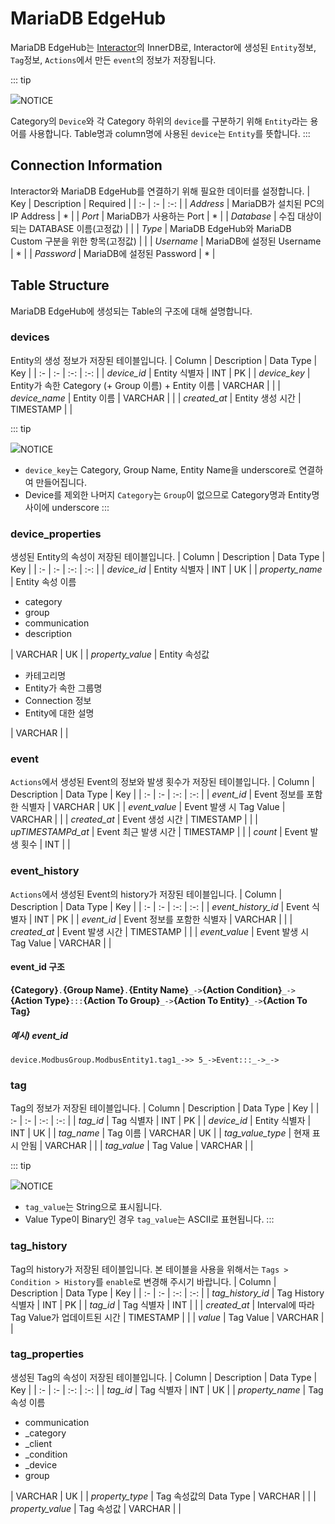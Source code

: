 # MariaDB EdgeHub
MariaDB EdgeHub는 <u>Interactor</u>의 InnerDB로, Interactor에 생성된 `Entity`정보, `Tag`정보, `Actions`에서 만든 `event`의 정보가 저장됩니다.

::: tip <p class="custom-block-title"><img src="../../img/icon/tip.svg">NOTICE</p>
Category의 `Device`와 각 Category 하위의 `device`를 구분하기 위해 `Entity`라는 용어를 사용합니다. Table명과 column명에 사용된 `device`는 `Entity`를 뜻합니다.
:::

## Connection Information
Interactor와 MariaDB EdgeHub를 연결하기 위해 필요한 데이터를 설정합니다.
| Key | Description | Required |
| :- | :- | :-: |
| _Address_ | MariaDB가 설치된 PC의 IP Address | * |
| _Port_ | MariaDB가 사용하는 Port | * |
| _Database_ | 수집 대상이 되는 DATABASE 이름(고정값) | |
| _Type_ | MariaDB EdgeHub와 MariaDB Custom 구분을 위한 항목(고정값) | |
| _Username_ | MariaDB에 설정된 Username | * |
| _Password_ | MariaDB에 설정된 Password | * |

## Table Structure
MariaDB EdgeHub에 생성되는 Table의 구조에 대해 설명합니다.
<!-- ### action_history
used table -->

### devices
Entity의 생성 정보가 저장된 테이블입니다. 
| Column | Description | Data Type | Key |
| :- | :- | :-: | :-: |
| *device_id* | Entity 식별자 | INT | PK |
| *device_key* | Entity가 속한 Category (+ Group 이름) + Entity 이름 | VARCHAR | |
| *device_name* | Entity 이름 | VARCHAR | |
| *created_at* | Entity 생성 시간 | TIMESTAMP | |

::: tip <p class="custom-block-title"><img src="../../img/icon/tip.svg">NOTICE</p>
- `device_key`는 Category, Group Name, Entity Name을 underscore로 연결하여 만들어집니다.
- Device를 제외한 나머지 `Category`는 `Group`이 없으므로 Category명과 Entity명 사이에 underscore
:::

### device_properties
생성된 Entity의 속성이 저장된 테이블입니다.
| Column | Description | Data Type | Key |
| :- | :- | :-: | :-: |
| *device_id* | Entity 식별자 | INT | UK |
| *property_name* | Entity 속성 이름<ul><li>category</li><li>group</li><li>communication</li><li>description</li></ul> | VARCHAR | UK |
| *property_value* | Entity 속성값<ul><li>카테고리명</li><li>Entity가 속한 그룹명</li><li>Connection 정보</li><li>Entity에 대한 설명</li></ul> | VARCHAR | |

### event
`Actions`에서 생성된 Event의 정보와 발생 횟수가 저장된 테이블입니다.
| Column | Description | Data Type | Key |
| :- | :- | :-: | :-: |
| *event_id* | Event 정보를 포함한 식별자 | VARCHAR | UK |
| *event_value* | Event 발생 시 Tag Value | VARCHAR | |
| *created_at* | Event 생성 시간 | TIMESTAMP | |
| *upTIMESTAMPd_at* | Event 최근 발생 시간 | TIMESTAMP | |
| *count* | Event 발생 횟수 | INT | |

### event_history
`Actions`에서 생성된 Event의 history가 저장된 테이블입니다.
| Column | Description | Data Type | Key |
| :- | :- | :-: | :-: |
| *event_history_id* | Event 식별자 | INT | PK |
| *event_id* | Event 정보를 포함한 식별자 | VARCHAR | |
| *created_at* | Event 발생 시간 | TIMESTAMP | |
| *event_value* | Event 발생 시 Tag Value | VARCHAR | |

#### event_id 구조
**{Category}**`.`**{Group Name}**`.`**{Entity Name}**`_->`**{Action Condition}**`_->`**{Action Type}**`:::`**{Action To Group}**`_->`**{Action To Entity}**`_->`**{Action To Tag}**

##### 예시) event_id
```
device.ModbusGroup.ModbusEntity1.tag1_->> 5_->Event:::_->_->
```


### tag
Tag의 정보가 저장된 테이블입니다. 
| Column | Description | Data Type | Key |
| :- | :- | :-: | :-: |
| *tag_id* | Tag 식별자 | INT | PK |
| *device_id* | Entity 식별자 | INT | UK |
| *tag_name* | Tag 이름  | VARCHAR | UK |
| *tag_value_type* | 현재 표시 안됨 | VARCHAR | |
| *tag_value* |  Tag Value | VARCHAR  | |

::: tip <p class="custom-block-title"><img src="../../img/icon/tip.svg">NOTICE</p>
- `tag_value`는 String으로 표시됩니다.
- Value Type이 Binary인 경우 `tag_value`는 ASCII로 표현됩니다.
:::

### tag_history
Tag의 history가 저장된 테이블입니다. 본 테이블을 사용을 위해서는 `Tags > Condition > History`를 `enable`로 변경해 주시기 바랍니다.
| Column | Description | Data Type | Key |
| :- | :- | :-: | :-: |
| *tag_history_id* | Tag History 식별자 | INT | PK |
| *tag_id* | Tag 식별자 | INT | |
| *created_at* | Interval에 따라 Tag Value가 업데이트된 시간 | TIMESTAMP | |
| *value* | Tag Value | VARCHAR | |

### tag_properties
생성된 Tag의 속성이 저장된 테이블입니다.
| Column | Description | Data Type | Key |
| :- | :- | :-: | :-: |
| *tag_id* | Tag 식별자 | INT | UK |
| *property_name* | Tag 속성 이름<ul><li>communication</li><li>_category</li><li>_client</li><li>_condition</li><li>_device</li><li>group</li></ul> | VARCHAR | UK |
| *property_type* | Tag 속성값의 Data Type | VARCHAR | |
| *property_value* | Tag 속성값 | VARCHAR | |
